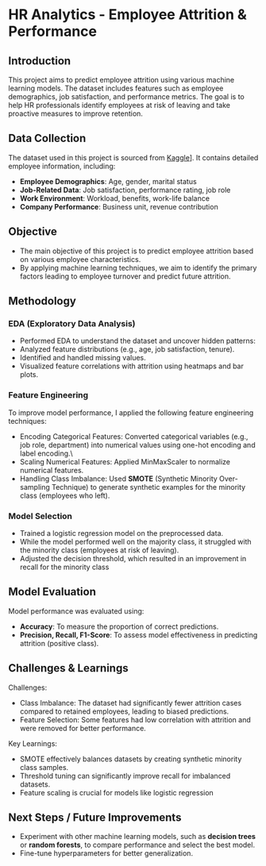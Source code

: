 # **HR Analytics - Employee Attrition & Performance**

## **Introduction**
This project aims to predict employee attrition using various machine learning models. The dataset includes features such as employee demographics, job satisfaction, and performance metrics. The goal is to help HR professionals identify employees at risk of leaving and take proactive measures to improve retention.

## **Data Collection**
The dataset used in this project is sourced from [Kaggle](https://www.kaggle.com/datasets/pavansubhasht/ibm-hr-analytics-attrition-dataset)]. It contains detailed employee information, including:
- **Employee Demographics**: Age, gender, marital status
- **Job-Related Data**: Job satisfaction, performance rating, job role
- **Work Environment**: Workload, benefits, work-life balance
- **Company Performance**: Business unit, revenue contribution

## **Objective**
- The main objective of this project is to predict employee attrition based on various employee characteristics. 
- By applying machine learning techniques, we aim to identify the primary factors leading to employee turnover and predict future attrition.

## **Methodology**

### **EDA (Exploratory Data Analysis)**
- Performed EDA to understand the dataset and uncover hidden patterns:
- Analyzed feature distributions (e.g., age, job satisfaction, tenure).
- Identified and handled missing values.
- Visualized feature correlations with attrition using heatmaps and bar plots.

### **Feature Engineering**
To improve model performance, I applied the following feature engineering techniques:
- Encoding Categorical Features: Converted categorical variables (e.g., job role, department) into numerical values using one-hot encoding and label encoding.\
- Scaling Numerical Features: Applied MinMaxScaler to normalize numerical features.
- Handling Class Imbalance: Used **SMOTE** (Synthetic Minority Over-sampling Technique) to generate synthetic examples for the minority class (employees who left).

### **Model Selection**
 - Trained a logistic regression model on the preprocessed data.
 - While the model performed well on the majority class, it struggled with the minority class (employees at risk of leaving).
 - Adjusted the decision threshold, which resulted in an improvement in recall for the minority class

## **Model Evaluation**
Model performance was evaluated using:
- **Accuracy**: To measure the proportion of correct predictions.
- **Precision, Recall, F1-Score**: To assess model effectiveness in predicting attrition (positive class).

## Challenges & Learnings
Challenges:
- Class Imbalance: The dataset had significantly fewer attrition cases compared to retained employees, leading to biased predictions.
- Feature Selection: Some features had low correlation with attrition and were removed for better performance.

Key Learnings:
- SMOTE effectively balances datasets by creating synthetic minority class samples.
- Threshold tuning can significantly improve recall for imbalanced datasets.
- Feature scaling is crucial for models like logistic regression

## Next Steps / Future Improvements

- Experiment with other machine learning models, such as **decision trees** or **random forests**, to compare performance and select the best model.
- Fine-tune hyperparameters for better generalization.
